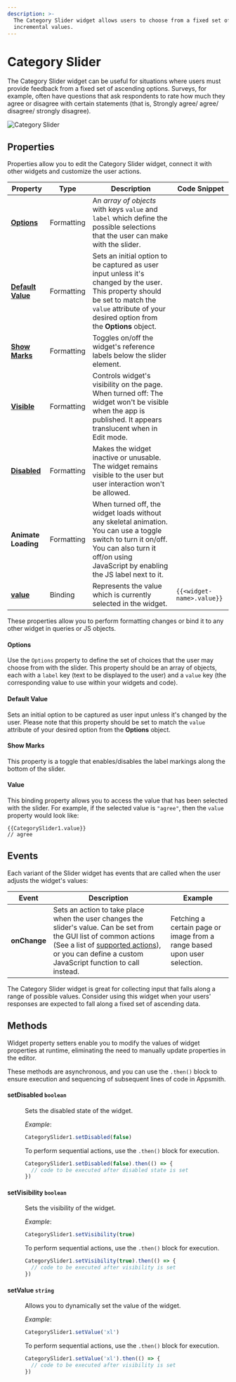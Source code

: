 ```yaml
---
description: >-
  The Category Slider widget allows users to choose from a fixed set of
  incremental values.
---
```


# Category Slider

The Category Slider widget can be useful for situations where users must provide feedback from a fixed set of ascending options. Surveys, for example, often have questions that ask respondents to rate how much they agree or disagree with certain statements (that is, Strongly agree/ agree/ disagree/ strongly disagree).

![Category Slider](</img/as_category.png>)

## Properties

Properties allow you to edit the Category Slider widget, connect it with other widgets and customize the user actions.

| Property                                                      | Type       | Description                                                                                                                                                                                            | Code Snippet              |
| ------------------------------------------------------------- | ---------- | ------------------------------------------------------------------------------------------------------------------------------------------------------------------------------------------------------ | ------------------------- |
| [**Options**](category-slider.md#options)             | Formatting | An _array of objects_ with keys `value` and `label` which define the possible selections that the user can make with the slider.                                                                       |                           |
| [**Default Value**](category-slider.md#default-value) | Formatting | Sets an initial option to be captured as user input unless it's changed by the user. This property should be set to match the `value` attribute of your desired option from the **Options** object.    |                           |
| [**Show Marks**](category-slider.md#show-marks)       | Formatting | Toggles on/off the widget's reference labels below the slider element.                                                                                                                                 |                           |
| [**Visible**](../#visible)                            | Formatting | Controls widget's visibility on the page. When turned off: The widget won't be visible when the app is published. It appears translucent when in Edit mode.                                            |                           |
| [**Disabled**](../#disabled)                          | Formatting | Makes the widget inactive or unusable. The widget remains visible to the user but user interaction won't be allowed.                                                                           |                           |
| **Animate Loading**                                           | Formatting | When turned off, the widget loads without any skeletal animation. You can use a toggle switch to turn it on/off. You can also turn it off/on using JavaScript by enabling the JS label next to it. |                           |
| [**value**](category-slider.md#value)                 | Binding    | Represents the value which is currently selected in the widget.                                                                                                                              | `{{<widget-name>.value}}` |

These properties allow you to perform formatting changes or bind it to any other widget in queries or JS objects.

#### Options

Use the `Options` property to define the set of choices that the user may choose from with the slider. This property should be an array of objects, each with a `label` key (text to be displayed to the user) and a `value` key (the corresponding value to use within your widgets and code).

<VideoEmbed host="youtube" videoId="VpdlnhOL3Eo" title="Options" caption="Options"/>

#### Default Value

Sets an initial option to be captured as user input unless it's changed by the user. Please note that this property should be set to match the `value` attribute of your desired option from the **Options** object.

<VideoEmbed host="youtube" videoId="GOQ0SguBbp0" title="Default Value" caption="Default Value"/>

#### Show Marks

This property is a toggle that enables/disables the label markings along the bottom of the slider.

<VideoEmbed host="youtube" videoId="-4DS16RBkeI" title="Show Marks" caption="Show Marks"/>

#### Value

This binding property allows you to access the value that has been selected with the slider. For example, if the selected value is `"agree"`, then the `value` property would look like:

```
{{CategorySlider1.value}}
// agree
```

<VideoEmbed host="youtube" videoId="AD89aGY2Kwc" title="Value" caption="Value"/>

## Events

Each variant of the Slider widget has events that are called when the user adjusts the widget's values:

| Event        | Description                                                                                                                                                                                                                                                                                       | Example                                                                  |
| ------------ | ------------------------------------------------------------------------------------------------------------------------------------------------------------------------------------------------------------------------------------------------------------------------------------------------- | ------------------------------------------------------------------------ |
| **onChange** | Sets an action to take place when the user changes the slider's value. Can be set from the GUI list of common actions (See a list of [supported actions](./../../appsmith-framework/widget-actions/README.md)), or you can define a custom JavaScript function to call instead. | Fetching a certain page or image from a range based upon user selection. |

The Category Slider widget is great for collecting input that falls along a range of possible values. Consider using this widget when your users' responses are expected to fall along a fixed set of ascending data.

## Methods

Widget property setters enable you to modify the values of widget properties at runtime, eliminating the need to manually update properties in the editor.

These methods are asynchronous, and you can use the `.then()` block to ensure execution and sequencing of subsequent lines of code in Appsmith.


#### setDisabled `boolean`

<dd>

Sets the disabled state of the widget.

*Example*:

```js
CategorySlider1.setDisabled(false)
```

To perform sequential actions, use the `.then()` block for execution.

```js
CategorySlider1.setDisabled(false).then(() => {
  // code to be executed after disabled state is set
})
```

</dd>


#### setVisibility `boolean`

<dd>

Sets the visibility of the widget.

*Example*:

```js
CategorySlider1.setVisibility(true)
```

To perform sequential actions, use the `.then()` block for execution.

```js
CategorySlider1.setVisibility(true).then(() => {
  // code to be executed after visibility is set
})

```

</dd>


#### setValue `string`

<dd>

Allows you to dynamically set the value of the widget.

*Example*:

```js
CategorySlider1.setValue('xl')
```

To perform sequential actions, use the `.then()` block for execution.

```js
CategorySlider1.setValue('xl').then(() => {
  // code to be executed after visibility is set
})

```

</dd>